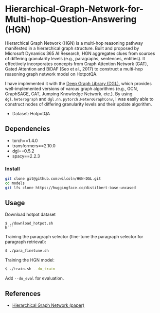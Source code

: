 # Hierarchical-Graph-Network-for-Multi-hop-Question-Answering (HGN)

Hierarchical Graph Network (HGN) is a multi-hop reasoning pathway manifested in a hierarchical graph structure. Built and proposed by Microsoft Dynamics 365 AI Research, HGN aggregates clues from sources of differing granularity levels (e.g., paragraphs, sentences, entities). It effectively incorporates concepts from Graph Attention Network (GAT), Gated Attention and BiDAF (Seo et al., 2017) to construct a multi-hop reasoning graph network model on HotpotQA.

I have implemented it with the [Deep Graph Library (DGL)](https://www.dgl.ai/), which provides well-implemented versions of varous graph algorithms (e.g., GCN, GraphSAGE, GAT, Jumping Knowledge Network, etc.). By using `dgl.heterograph` and `dgl.nn.pytorch.HeteroGraphConv`, I was easily able to construct nodes of differing granularity levels and their update algorithm.

- Dataset: HotpotQA 

## Dependencies

- torch==1.4.0
- transformers==2.10.0
- dgl==0.5.2
- spacy==2.2.3

### Install
```bash
git clone git@github.com:wilcoln/HGN-DGL.git
cd models
git lfs clone https://huggingface.co/distilbert-base-uncased
```

## Usage

Download hotpot dataset
```bas
$ ./download_hotpot.sh
h```
``````
Training the paragraph selector (fine-tune the paragraph selector for paragraph retrieval):
```bash
$ ./para_finetune.sh
```

Training the HGN model:
```bash
$ ./train.sh --do_train
```

Add `--do_eval` for evaluation.

## References
- [Hierarchical Graph Network (paper)](https://arxiv.org/pdf/1911.03631.pdf)
